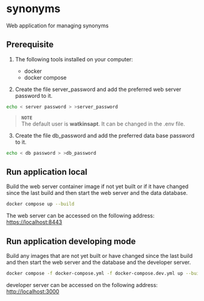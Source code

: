 # synonyms
Web application for managing synonyms

## Prerequisite

1. The following tools installed on your computer:
    * docker
    * docker compose

2. Create the file server_password and add the preferred web server password to it.

```sh
echo < server password > >server_password
```

> **`NOTE`** \
The default user is **watkinsapt**. It can be changed in the .env file.

3. Create the file db_password and add the preferred data base password to it.

```sh
echo < db password > >db_password
```

## Run application local
Build the web server container image if not yet built or if it have changed since the last build and then start the web server and the data database.

```sh
docker compose up --build
```

The web server can be accessed on the following address:
[https://localhost:8443](https://localhost:8443)



## Run application developing mode
Build any images that are not yet built or have changed since the last build and then start the web server and the database and the developer server.

```sh
docker compose -f docker-compose.yml -f docker-compose.dev.yml up --build
```

developer server can be accessed on the following address:
[http://localhost:3000](http://localhost:3000)
